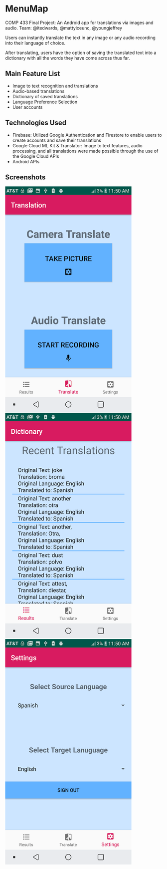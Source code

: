 # MenuMap
COMP 433 Final Project: An Android app for translations via images and audio.
Team: @itedwards, @mattyiceunc, @youngjeffrey

Users can instantly translate the text in any image or any audio recording into their language of choice. 

After translating, users have the option of saving the translated text into a dictionary with all the words they have come across thus far.

## Main Feature List
- Image to text recognition and translations
- Audio-based translations
- Dictionary of saved translations
- Language Preference Selection
- User accounts

## Technologies Used
- Firebase: Utilized Google Authentication and Firestore to enable users to create accounts and save their translations
- Google Cloud ML Kit & Translator: Image to text features, audio processing, and all translations were made possible through the use of the Google Cloud APIs
- Android APIs

## Screenshots
![Translate](/screenshots/translate.png)
![Dictionary](/screenshots/dictionary.png)
![Settings](/screenshots/settings.png)



